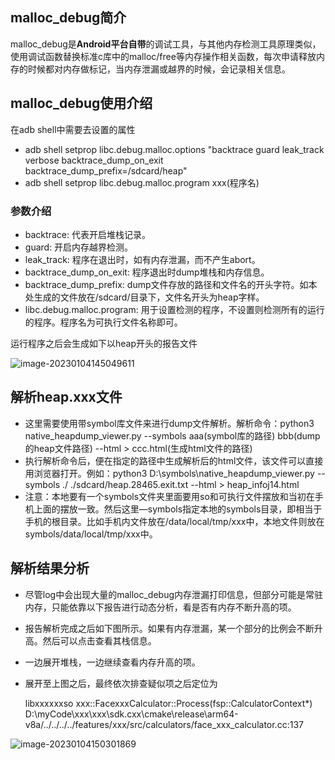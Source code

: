 ## malloc_debug简介

malloc_debug是**Android平台自带**的调试工具，与其他内存检测工具原理类似，使用调试函数替换标准c库中的malloc/free等内存操作相关函数，每次申请释放内存的时候都对内存做标记，当内存泄漏或越界的时候，会记录相关信息。

## malloc_debug使用介绍

在adb shell中需要去设置的属性

- adb shell setprop libc.debug.malloc.options "backtrace guard leak_track verbose backtrace_dump_on_exit backtrace_dump_prefix=/sdcard/heap"
- adb shell setprop libc.debug.malloc.program xxx(程序名)

### 参数介绍

- backtrace: 代表开启堆栈记录。
- guard: 开启内存越界检测。
- leak_track: 程序在退出时，如有内存泄漏，而不产生abort。
- backtrace_dump_on_exit: 程序退出时dump堆栈和内存信息。
- backtrace_dump_prefix: dump文件存放的路径和文件名的开头字符。如本处生成的文件放在/sdcard/目录下，文件名开头为heap字样。
- libc.debug.malloc.program: 用于设置检测的程序，不设置则检测所有的运行的程序。程序名为可执行文件名称即可。

运行程序之后会生成如下以heap开头的报告文件

![image-20230104145049611](https://hanbabang-1311741789.cos.ap-chengdu.myqcloud.com/Pics/image-20230104145049611.png)

## 解析heap.xxx文件

- 这里需要使用带symbol库文件来进行dump文件解析。解析命令：python3 native_heapdump_viewer.py --symbols aaa(symbol库的路径) bbb(dump的heap文件路径) --html > ccc.html(生成html文件的路径)
- 执行解析命令后，便在指定的路径中生成解析后的html文件，该文件可以直接用浏览器打开。例如：python3 D:\symbols\native_heapdump_viewer.py --symbols ./ ./sdcard/heap.28465.exit.txt --html > heap_infoj14.html
- 注意：本地要有一个symbols文件夹里面要用so和可执行文件摆放和当初在手机上面的摆放一致。然后这里—symbols指定本地的symbols目录，即相当于手机的根目录。比如手机内文件放在/data/local/tmp/xxx中，本地文件则放在symbols/data/local/tmp/xxx中。

## 解析结果分析

- 尽管log中会出现大量的malloc_debug内存泄漏打印信息，但部分可能是常驻内存，只能依靠以下报告进行动态分析，看是否有内存不断升高的项。

- 报告解析完成之后如下图所示。如果有内存泄漏，某一个部分的比例会不断升高。然后可以点击查看其栈信息。

- 一边展开堆栈，一边继续查看内存升高的项。

- 展开至上图之后，最终依次排查疑似项之后定位为

  libxxxxxxso xxx::FacexxxCalculator::Process(fsp::CalculatorContext*) D:\myCode\xxx\xxx\sdk\.cxx\cmake\release\arm64-v8a/../../../../features/xxx/src/calculators/face_xxx_calculator.cc:137

![image-20230104150301869](https://hanbabang-1311741789.cos.ap-chengdu.myqcloud.com/Pics/image-20230104150301869.png)